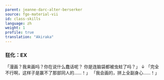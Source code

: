 ```yaml
---
parent: jeanne-darc-alter-berserker
source: fgo-material-vii
id: class-skills
language: zh
weight: 1
profile: true
translation: "Akiraka"
---
```


### 狂化：EX

「漫画？我来画吗？你在说什么蠢话呢？
你是连脑袋都被虫蛀了吗？」
↓
「完全不行啊，这样子是赢不了那部同人的……！」
「我会画的，拼上全副身心……！」
